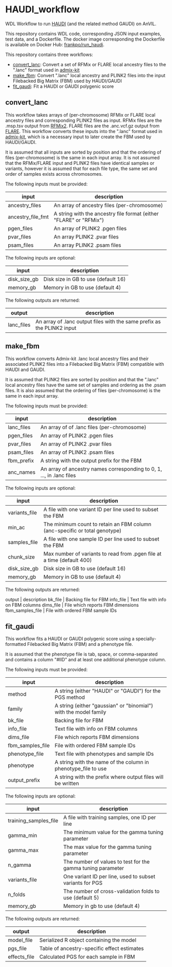 # HAUDI_workflow

WDL Workflow to run [HAUDI](https://github.com/frankp-0/HAUDI)
(and the related method GAUDI) on AnVIL.

This repository contains WDL code, corresponding JSON input examples, test data,
and a Dockerfile. The docker image corresponding the Dockerfile is available on
Docker Hub: [frankpo/run_haudi](https://hub.docker.com/r/frankpo/run_haudi).

This repository contains three workflows:

- [convert_lanc](#convert_lanc): Convert a set of RFMix or FLARE local ancestry
files to the ".lanc" format used in [admix-kit](https://kangchenghou.github.io/admix-kit/)
- [make_fbm](#make_fbm): Convert ".lanc" local ancestry and PLINK2 files
into the input Filebacked Big Matrix (FBM) used by HAUDI/GAUDI
- [fit_gaudi](#fit_gaudi): Fit a HAUDI or GAUDI polygenic score

## convert_lanc

This workflow takes arrays of (per-chromosome) RFMix or FLARE local ancestry
files and corresponding PLINK2 files as input. RFMix files are the .msp.tsv
output from [RFMix2](https://github.com/slowkoni/rfmix). FLARE files
are the .anc.vcf.gz output from [FLARE](https://github.com/browning-lab/flare).
This workflow converts these inputs into
the ".lanc" format used in [admix-kit](https://kangchenghou.github.io/admix-kit/),
which is a necessary input to later create the FBM used by HAUDI/GAUDI.

It is assumed that all inputs are sorted by position and that
the ordering of files (per-chromosome) is the same in each
input array. It is not assumed that the RFMix/FLARE input and
PLINK2 files have identical samples or variants, however it is assumed that
for each file type, the same set and order of samples exists across chromosomes.

The following inputs must be provided:

input | description
--- | ---
ancestry_files | An array of ancestry files (per-chromosome)
ancestry_file_fmt | A string with the ancestry file format (either "FLARE" or "RFMix")
pgen_files | An array of PLINK2 .pgen files
pvar_files | An array PLINK2 .pvar files
psam_files | An array PLINK2 .psam files

The following inputs are optional:

input | description
--- | ---
disk_size_gb | Disk size in GB to use (default 16)
memory_gb | Memory in GB to use (default 4)

The following outputs are returned:

output | description
--- | ---
lanc_files | An array of .lanc output files with the same prefix as the PLINK2 input

## make_fbm

This workflow converts Admix-kit .lanc local ancestry files
and their associated PLINK2 files into a Filebacked Big Matrix (FBM)
compatible with HAUDI and GAUDI.

It is assumed that PLINK2 files are sorted by position and that the ".lanc"
local ancestry files have the same set of samples and ordering as the .psam files.
It is also assumed that the ordering of files (per-chromosome) is the same in each
input array.

The following inputs must be provided:

input | description
--- | ---
lanc_files | An array of of .lanc files (per-chromosome)
pgen_files | An array of PLINK2 .pgen files
pvar_files | An array of PLINK2 .pvar files
psam_files | An array of PLINK2 .psam files
fbm_prefix | A string with the output prefix for the FBM
anc_names | An array of ancestry names corresponding to 0, 1, ..., in .lanc files

The following inputs are optional:

input | description
--- | ---
variants_file | A file with one variant ID per line used to subset the FBM
min_ac | The minimum count to retain an FBM column (anc-specific or total genotype)
samples_file | A file with one sample ID per line used to subset the FBM
chunk_size | Max number of variants to read  from .pgen file at a time (default 400)
disk_size_gb | Disk size in GB to use (default 16)
memory_gb | Memory in GB to use (default 4)

The following outputs are returned:

output | description
bk_file | Backing file for FBM
info_file | Text file with info on FBM columns
dims_file | File which reports FBM dimensions
fbm_samples_file | File with ordered FBM sample IDs

## fit_gaudi

This workflow fits a HAUDI or GAUDI polygenic score using a specially-formatted
Filebacked Big Matrix (FBM) and a phenotype file.

It is assumed that the phenotype file is tab, space, or comma-separated
and contains a column "#IID" and at least one additional phenotype column.

The following inputs must be provided:

input | description
--- | ---
method | A string (either "HAUDI" or "GAUDI") for the PGS method
family | A string (either "gaussian" or "binomial") with the model family
bk_file | Backing file for FBM
info_file | Text file with info on FBM columns
dims_file | File which reports FBM dimensions
fbm_samples_file | File with ordered FBM sample IDs
phenotype_file | Text file with phenotypes and sample IDs
phenotype | A string with the name of the column in phenotype_file to use
output_prefix | A string with the prefix where output files will be written

The following inputs are optional:

input | description
--- | ---
training_samples_file | A file with training samples, one ID per line
gamma_min | The minimum value for the gamma tuning parameter
gamma_max | The max value for the gamma tuning parameter
n_gamma | The number of values to test for the gamma tuning parameter
variants_file | One variant ID per line, used to subset variants for PGS
n_folds | The number of cross-validation folds to use (default 5)
memory_gb | Memory in gb to use (default 4)

The following outputs are returned:

output | description
--- | ---
model_file | Serialized R object containing the model
pgs_file | Table of ancestry-specific effect estimates
effects_file | Calculated PGS for each sample in FBM
